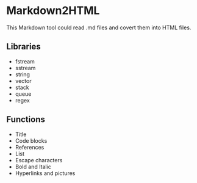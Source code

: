 # Markdown2HTML

This Markdown tool could read .md files and covert them into HTML files.

## Libraries
* fstream
* sstream
* string
* vector
* stack
* queue
* regex

## Functions
* Title
* Code blocks
* References
* List
* Escape characters
* Bold and Italic
* Hyperlinks and pictures
